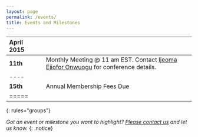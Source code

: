 ```yaml
---
layout: page
permalink: /events/
title: Events and Milestones
---
```



| April 2015     | |  |
|:--------|:---|:--------|
| **11th** | | Monthly Meeting @ 11 am EST. Contact [Ijeoma Ejiofor Onwuogu](mailto:ijeoma.ejiofor@fggconitsha.com) for conference details.|  
|----
| **15th** | | Annual Membership Fees Due | 
|=====
{: rules="groups"}


*Got an event or milestone you want to highlight? [Please contact us](mailto:contactus@fggconitsha.com) and let us know.*
{: .notice}
